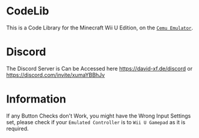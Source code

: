 # CodeLib
This is a Code Library for the Minecraft Wii U Edition, on the [`Cemu Emulator`](https://github.com/cemu-project/Cemu).

# Discord
The Discord Server is Can be Accessed here https://david-xf.de/discord or https://discord.com/invite/xumaYBBhJv

# Information
If any Button Checks don't Work, you might have the Wrong Input Settings set, please check if your `Emulated Controller` is to `Wii U Gamepad` as it is required.
